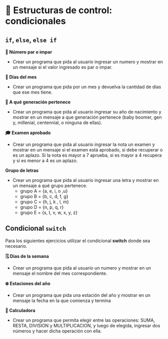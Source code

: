 # 🔀 Estructuras de control: condicionales

## `if`, `else`, `else if`

**🔢 Número par o impar**

- Crear un programa que pida al usuario ingresar un numero y mostrar en un mensaje si el valor ingresado es par o impar.

**📆 Días del mes**

- Crear un programa que pida por un mes y devuelva la cantidad de días que ese mes tiene.

**👵 A qué generación pertenece**

- Crear un programa que pida al usuario ingresar su año de nacimiento y mostrar en un mensaje a que generación pertenece (baby boomer, gen y, millenial, centennial, o ninguna de ellas).

**🎓 Examen aprobado**

- Crear un programa que pida al usuario ingresar la nota un examen y mostrar en un mensaje si el examen está aprobado, si debe recuperar o es un aplazo. Si la nota es mayor a 7 aprueba, si es mayor a 4 recupera y si es menor a 4 es un aplazo.

**Grupo de letras**

- Crear un programa que pida al usuario ingresar una letra y mostrar en un mensaje a qué grupo pertenece.
  - grupo A = {a, e, i, o ,u}
  - grupo B = {b, c, d, f, g}
  - grupo C = {h, j, k , l, m}
  - grupo D = {n, p, q, r}
  - grupo E = {s, t, v, w, x, y, z}

## Condicional `switch`

Para los siguientes ejercicios utilizar el condicional **switch** donde sea necesario.

**🗓 Dias de la semana**

- Crear un programa que pida al usuario un numero y mostrar en un mensaje el nombre del mes correspondiente.

**❄️ Estaciones del año**

- Crear un programa que pida una estación del año y mostrar en un mensaje la fecha en la que comienza y termina

**🧮 Calculadora**

- Crear un programa que permita elegir entre las operaciones: SUMA, RESTA, DIVISION y MULTIPLICACION, y luego de elegida, ingresar dos números y hacer dicha operación con ella.
